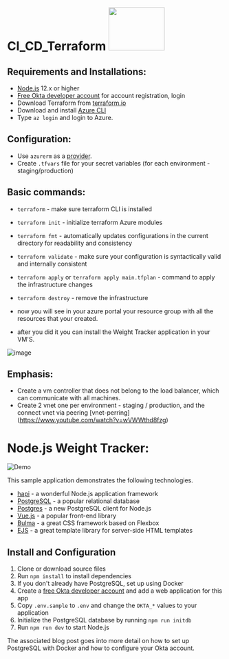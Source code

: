 # CI_CD_Terraform  <img src="https://user-images.githubusercontent.com/71599740/140194394-8d8b8fe8-a7d6-4b2b-938e-e5b00dea3bd4.png" width="130" height="100"/>  


## Requirements and Installations:
* [Node.js](https://nodejs.org/) 12.x or higher
* [Free Okta developer account](https://developer.okta.com/) for account registration, login
* Download Terraform from [terraform.io](https://www.terraform.io/downloads.html)
* Download and install [Azure CLI](https://docs.microsoft.com/en-us/cli/azure/install-azure-cli)
* Type `az login` and login to Azure.

## Configuration:
* Use `azurerm` as a [provider](https://www.terraform.io/docs/language/providers/configuration.html).
* Create `.tfvars` file for your secret variables (for each environment - staging/production)

## Basic commands:
* `terraform` - make sure terraform CLI is installed
* `terraform init` - initialize terraform Azure modules
* `terraform fmt` - automatically updates configurations in the current directory for readability and consistency
* `terraform validate` - make sure your configuration is syntactically valid and internally consistent
* `terraform apply` or `terraform apply main.tfplan` - command to apply the infrastructure changes
* `terraform destroy` - remove the infrastructure

* now you will see in your azure portal your resource group with all the resources that your created.
* after you did it you can install the  Weight Tracker application in your VM'S.

![image](https://user-images.githubusercontent.com/71599740/140195050-03fbd26b-8c20-45b9-bb7e-61bc1c5f6d2c.png)


## Emphasis:
* Create a vm controller that does not belong to the load balancer, which can communicate with all machines.
* Create 2 vnet one per environment - staging / production, and the connect vnet via peering [vnet-perring] (https://www.youtube.com/watch?v=wVWWthd8fzg)

# Node.js Weight Tracker:

![Demo](docs/build-weight-tracker-app-demo.gif)

This sample application demonstrates the following technologies.

* [hapi](https://hapi.dev) - a wonderful Node.js application framework
* [PostgreSQL](https://www.postgresql.org/) - a popular relational database
* [Postgres](https://github.com/porsager/postgres) - a new PostgreSQL client for Node.js
* [Vue.js](https://vuejs.org/) - a popular front-end library
* [Bulma](https://bulma.io/) - a great CSS framework based on Flexbox
* [EJS](https://ejs.co/) - a great template library for server-side HTML templates


## Install and Configuration

1. Clone or download source files
1. Run `npm install` to install dependencies
1. If you don't already have PostgreSQL, set up using Docker
1. Create a [free Okta developer account](https://developer.okta.com/) and add a web application for this app
1. Copy `.env.sample` to `.env` and change the `OKTA_*` values to your application
1. Initialize the PostgreSQL database by running `npm run initdb`
1. Run `npm run dev` to start Node.js

The associated blog post goes into more detail on how to set up PostgreSQL with Docker and how to configure your Okta account.


